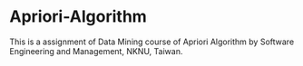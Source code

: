 # Apriori-Algorithm
This is a assignment of Data Mining course of Apriori Algorithm by Software Engineering and Management, NKNU, Taiwan.
